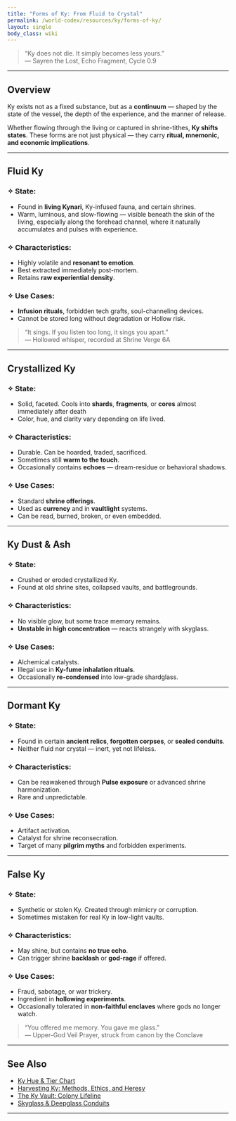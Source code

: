 ```yaml
---
title: "Forms of Ky: From Fluid to Crystal"
permalink: /world-codex/resources/ky/forms-of-ky/
layout: single
body_class: wiki
---
```


> “Ky does not die. It simply becomes less yours.”  
> — Sayren the Lost, Echo Fragment, Cycle 0.9

---

## Overview

Ky exists not as a fixed substance, but as a **continuum** — shaped by the state of the vessel, the depth of the experience, and the manner of release.

Whether flowing through the living or captured in shrine-tithes, **Ky shifts states**. These forms are not just physical — they carry **ritual, mnemonic, and economic implications**.

---

## Fluid Ky

### ✧ State:
- Found in **living Kynari**, Ky-infused fauna, and certain shrines.
- Warm, luminous, and slow-flowing — visible beneath the skin of the living, especially along the forehead channel, where it naturally accumulates and pulses with experience.
  
### ✧ Characteristics:
- Highly volatile and **resonant to emotion**.
- Best extracted immediately post-mortem.
- Retains **raw experiential density**.

### ✧ Use Cases:
- **Infusion rituals**, forbidden tech grafts, soul-channeling devices.
- Cannot be stored long without degradation or Hollow risk.

> “It sings. If you listen too long, it sings you apart.”  
> — Hollowed whisper, recorded at Shrine Verge 6A

---

## Crystallized Ky

### ✧ State:
- Solid, faceted. Cools into **shards**, **fragments**, or **cores** almost immediately after death
- Color, hue, and clarity vary depending on life lived.

### ✧ Characteristics:
- Durable. Can be hoarded, traded, sacrificed.
- Sometimes still **warm to the touch**.
- Occasionally contains **echoes** — dream-residue or behavioral shadows.

### ✧ Use Cases:
- Standard **shrine offerings**.
- Used as **currency** and in **vaultlight** systems.
- Can be read, burned, broken, or even embedded.

---

## Ky Dust & Ash

### ✧ State:
- Crushed or eroded crystallized Ky.
- Found at old shrine sites, collapsed vaults, and battlegrounds.

### ✧ Characteristics:
- No visible glow, but some trace memory remains.
- **Unstable in high concentration** — reacts strangely with skyglass.

### ✧ Use Cases:
- Alchemical catalysts.
- Illegal use in **Ky-fume inhalation rituals**.
- Occasionally **re-condensed** into low-grade shardglass.

---

## Dormant Ky

### ✧ State:
- Found in certain **ancient relics**, **forgotten corpses**, or **sealed conduits**.
- Neither fluid nor crystal — inert, yet not lifeless.

### ✧ Characteristics:
- Can be reawakened through **Pulse exposure** or advanced shrine harmonization.
- Rare and unpredictable.

### ✧ Use Cases:
- Artifact activation.
- Catalyst for shrine reconsecration.
- Target of many **pilgrim myths** and forbidden experiments.

---

## False Ky

### ✧ State:
- Synthetic or stolen Ky. Created through mimicry or corruption.
- Sometimes mistaken for real Ky in low-light vaults.

### ✧ Characteristics:
- May shine, but contains **no true echo**.
- Can trigger shrine **backlash** or **god-rage** if offered.

### ✧ Use Cases:
- Fraud, sabotage, or war trickery.
- Ingredient in **hollowing experiments**.
- Occasionally tolerated in **non-faithful enclaves** where gods no longer watch.

> “You offered me memory. You gave me glass.”  
> — Upper-God Veil Prayer, struck from canon by the Conclave

---


## See Also

- [Ky Hue & Tier Chart](/world-codex/resources/ky/ky-tier-system/)
- [Harvesting Ky: Methods, Ethics, and Heresy](/world-codex/resources/ky/ky-harvesting/)
- [The Ky Vault: Colony Lifeline](/world-codex/resources/ky/ky-vaults/)
- [Skyglass & Deepglass Conduits](/world-codex/resources/ky/skyglass-network/)

---

